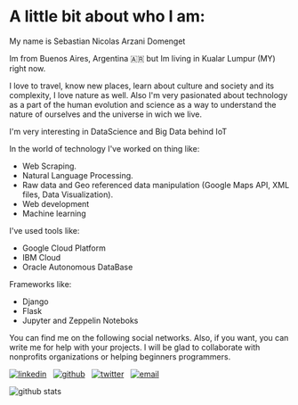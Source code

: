 

# A little bit about who I am:

  My name is Sebastian Nicolas Arzani Domenget

  Im from Buenos Aires, Argentina 🇦🇷 but Im living in Kualar Lumpur (MY) right now.
  
  I love to travel, know new places, learn about culture and society and its complexity, I love nature as well. Also I'm very pasionated about technology as a part of the human evolution and science as a way to understand the nature of ourselves and the universe in wich we live.
  
  I'm very interesting in DataScience and Big Data behind IoT
  
  
  In the world of technology I've worked on thing like:
  - Web Scraping.
  - Natural Language Processing.
  - Raw data and Geo referenced data manipulation (Google Maps API, XML files, Data Visualization).
  - Web development
  - Machine learning
  
 I've used tools like:
 - Google Cloud Platform
 - IBM Cloud
 - Oracle Autonomous DataBase
 
 Frameworks like:
 - Django
 - Flask
 - Jupyter and Zeppelin Noteboks
 
 
You can find me on the following social networks. Also, if you want, you can write me for help with your projects. I will be glad to collaborate with nonprofits organizations or helping beginners programmers.

  [![linkedin](https://user-images.githubusercontent.com/25087769/87172072-530a5080-c2dc-11ea-8e2c-8ee4dbf3394b.png)](https://www.linkedin.com/in/sebastian-nicolas-arzani-domenget-37670592/) &nbsp;&nbsp;[![github](https://user-images.githubusercontent.com/25087769/87176037-2c4f1880-c2e2-11ea-8a13-41c90b711b9f.png)](https://github.com/arzanico/) &nbsp;&nbsp;[![twitter](https://user-images.githubusercontent.com/25087769/87172407-de83e180-c2dc-11ea-9479-a894758266c3.png)](https://www.twitter.com/arzanico1) &nbsp;&nbsp;[![email](https://user-images.githubusercontent.com/25087769/87174308-a4680f00-c2df-11ea-90b0-5fa1fa76d2f1.png)](mailto:nclsarzani@gmail.com)

![github stats](https://github-readme-stats.vercel.app/api?username=Arzanico&show_icons=true)

